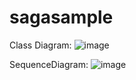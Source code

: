 # sagasample
Class Diagram:
![image](./blob/master/src/main/resources/static/ClassDiagram.jpg)

SequenceDiagram:
![image](./blob/master/src/main/resources/static/SequenceDiagram.jpg)
